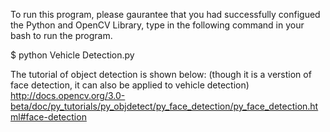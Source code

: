 To run this program, please gaurantee that you had successfully configued the Python and OpenCV Library, type in the following command in your bash to run the program.  
  
$ python Vehicle Detection.py  

The tutorial of object detection is shown below: (though it is a verstion of face detection, it can also be applied to vehicle detection)  
http://docs.opencv.org/3.0-beta/doc/py_tutorials/py_objdetect/py_face_detection/py_face_detection.html#face-detection